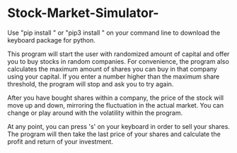 # Stock-Market-Simulator-

Use "pip install <package>" or "pip3 install <package>" on your command line to download the keyboard package for python. 
 
This program will start the user with randomized amount of capital and offer you to buy stocks in random companies. For convenience, the program also calculates the maximum amount of shares you can buy in that company using your capital. If you enter a number higher than the maximum share threshold, the program will stop and ask you to try again. 

After you have bought shares within a company, the price of the stock will move up and down, mirroring the fluctuation in the actual market. You can change or play around with the volatility within the program. 

At any point, you can press 's' on your keyboard in order to sell your shares. The program will then take the last price of your shares and calculate the profit and return of your investment. 
 
